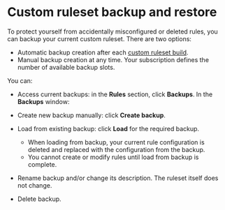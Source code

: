 # Custom ruleset backup and restore

To protect yourself from accidentally misconfigured or deleted rules, you can backup your current custom ruleset. There are two options: 

* Automatic backup creation after each [custom ruleset build](compiling.md).
* Manual backup creation at any time. Your subscription defines the number of available backup slots.

You can:

* Access current backups: in the **Rules** section, click **Backups**. In the **Backups** window:
* Create new backup manually: click **Create backup**.
* Load from existing backup: click **Load** for the required backup.

    * When loading from backup, your current rule configuration is deleted and replaced with the configuration from the backup.
    * You cannot create or modify rules until load from backup is complete.

* Rename backup and/or change its description. The ruleset itself does not change.
* Delete backup.
